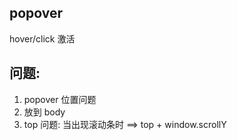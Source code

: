 ## popover

hover/click 激活


## 问题: 
1. popover 位置问题
2. 放到 body
3. top 问题: 当出现滚动条时 ==> top + window.scrollY
